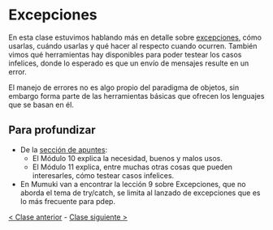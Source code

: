 # Excepciones

En esta clase estuvimos hablando más en detalle sobre [excepciones](http://wiki.uqbar.org/wiki/articles/excepciones.html), cómo usarlas, cuándo usarlas y qué hacer al respecto cuando ocurren. También vimos qué herramientas hay disponibles para poder testear los casos infelices, donde lo esperado es que un envío de mensajes resulte en un error.

El manejo de errores no es algo propio del paradigma de objetos, sin embargo forma parte de las herramientas básicas que ofrecen los lenguajes que se basan en él.

## Para profundizar

- De la [sección de apuntes](http://www.pdep.com.ar/material/apuntes):
  - El Módulo 10 explica la necesidad, buenos y malos usos.
  - El Módulo 11 explica, entre muchas otras cosas que pueden interesarles, cómo testear casos infelices.
- En Mumuki van a encontrar la lección 9 sobre Excepciones, que no aborda el tema de try/catch, se limita al lanzado de excepciones que es lo más frecuente para pdep.
  
[< Clase anterior](https://github.com/pdep-mit/bitacora-de-clase/blob/master/clase-23.md) - [Clase siguiente >](https://github.com/pdep-mit/bitacora-de-clase/blob/master/clase-25.md)
